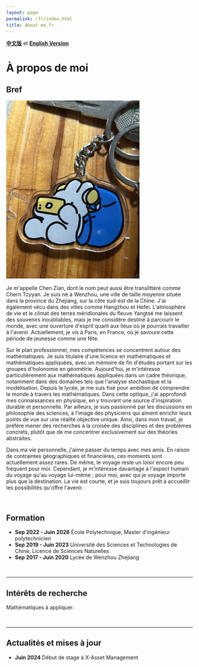 ```yaml
---
layout: page
permalink: /fr/index.html
title: About me_fr
---
```


**[中文版](https://zian-chen.github.io/zh/)** et **[English Version](https://zian-chen.github.io)**

# À propos de moi

## Bref

<img src="/images/again.JPG" class="floatpic" width="360" height="480">

Je m'appelle Chen Zian, dont le nom peut aussi être translittéré comme Chern Tzyyan. Je suis né à Wenzhou, une ville de taille moyenne située dans la province du Zhejiang, sur la côte sud-est de la Chine. J'ai également vécu dans des villes comme Hangzhou et Hefei. L'atmosphère de vie et le climat des terres méridionales du fleuve Yangtsé me laissent des souvenirs inoubliables, mais je me considère destiné à parcourir le monde, avec une ouverture d'esprit quant aux lieux où je pourrais travailler à l'avenir. Actuellement, je vis à Paris, en France, où je savoure cette période de jeunesse comme une fête.

Sur le plan professionnel, mes compétences se concentrent autour des mathématiques. Je suis titulaire d'une licence en mathématiques et mathématiques appliquées, avec un mémoire de fin d'études portant sur les groupes d'holonomie en géométrie. Aujourd'hui, je m'intéresse particulièrement aux mathématiques appliquées dans un cadre théorique, notamment dans des domaines tels que l'analyse stochastique et la modélisation. Depuis le lycée, je me suis fixé pour ambition de comprendre le monde à travers les mathématiques. Dans cette optique, j'ai approfondi mes connaissances en physique, en y trouvant une source d'inspiration durable et personnelle. Par ailleurs, je suis passionné par les discussions en philosophie des sciences, à l'image des physiciens qui aiment enrichir leurs points de vue sur une réalité objective unique. Ainsi, dans mon travail, je préfère mener des recherches à la croisée des disciplines et des problèmes concrets, plutôt que de me concentrer exclusivement sur des théories abstraites.

Dans ma vie personnelle, j'aime passer du temps avec mes amis. En raison de contraintes géographiques et financières, ces moments sont actuellement assez rares. De même, le voyage reste un loisir encore peu fréquent pour moi. Cependant, je m'intéresse davantage à l'aspect humain du voyage qu'au voyage lui-même ; pour moi, avec qui je voyage importe plus que la destination. La vie est courte, et je suis toujours prêt à accueillir les possibilités qu'offre l'avenir.

<br>

## Formation

- **Sep 2022 - Juin 2026** École Polytechnique, Master d'ingénieur polytechnicien
- **Sep 2019 - Juin 2023** Université des Sciences et Technologies de Chine, Licence de Sciences Naturelles
- **Sep 2017 - Juin 2020** Lycée de Wenzhou Zhejiang

<br>

---

## Intérêts de recherche

Mathématiques à appliquer.

<br> 

---

## Actualités et mises à jour

- **Juin 2024** Début de stage à X-Asset Management

<br>
